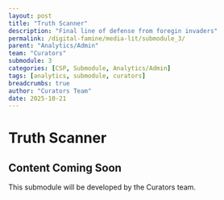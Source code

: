 ```yaml
---
layout: post
title: "Truth Scanner"
description: "Final line of defense from foregin invaders"
permalink: /digital-famine/media-lit/submodule_3/
parent: "Analytics/Admin"
team: "Curators"
submodule: 3
categories: [CSP, Submodule, Analytics/Admin]
tags: [analytics, submodule, curators]
breadcrumbs: true
author: "Curators Team"
date: 2025-10-21
---
```


# Truth Scanner

## Content Coming Soon
This submodule will be developed by the Curators team.
